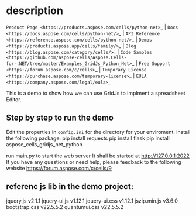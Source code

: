 description 
==================================


`Product Page <https://products.aspose.com/cells/python-net>`_ | `Docs <https://docs.aspose.com/cells/python-net/>`_ | `API Reference <https://reference.aspose.com/cells/python-net/>`_ | `Demos <https://products.aspose.app/cells/family/>`_ | `Blog <https://blog.aspose.com/category/cells/>`_ | `Code Samples <https://github.com/aspose-cells/Aspose.Cells-for-.NET/tree/master/Examples_GridJs_Python_Net>`_ | `Free Support <https://forum.aspose.com/c/cells>`_ | `Temporary License <https://purchase.aspose.com/temporary-license>`_ | `EULA <https://company.aspose.com/legal/eula>`_


This is a  demo to show how we can use GridJs to implment a spreadsheet Editor.

## Step by step to run the demo
Edit the properties in `config.ini` for the directory for your enviroment.
install the following package:
pip install requests
pip install flask
pip install aspose_cells_gridjs_net_python

run main.py to start the web server
It shall be started at http://127.0.0.1:2022
If you have any questions or need help, please feedback to the following website https://forum.aspose.com/c/cells/9 

## referenc js lib  in the demo project:
jquery.js    v2.1.1
jquery-ui.js v1.12.1 
jquery-ui.css v1.12.1 
jszip.min.js v3.6.0 
bootstrap.css   v22.5.5.2
quantumui.css   v22.5.5.2
